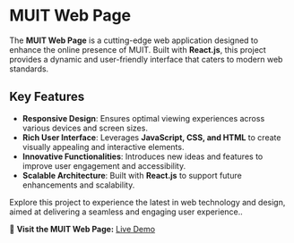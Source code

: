 # MUIT Web Page

The **MUIT Web Page** is a cutting-edge web application designed to enhance the online presence of MUIT. Built with **React.js**, this project provides a dynamic and user-friendly interface that caters to modern web standards.

## Key Features

- **Responsive Design**: Ensures optimal viewing experiences across various devices and screen sizes.  
- **Rich User Interface**: Leverages **JavaScript, CSS, and HTML** to create visually appealing and interactive elements.  
- **Innovative Functionalities**: Introduces new ideas and features to improve user engagement and accessibility.  
- **Scalable Architecture**: Built with **React.js** to support future enhancements and scalability.  

Explore this project to experience the latest in web technology and design, aimed at delivering a seamless and engaging user experience..

🔗 **Visit the MUIT Web Page:** [Live Demo](https://deepaksingh2002.github.io/muit_web_page/)
